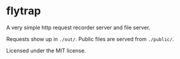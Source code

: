 # flytrap

A very simple http request recorder server and file server.

Requests show up in `./out/`. Public files are served from `./public/`.

Licensed under the MIT license.
